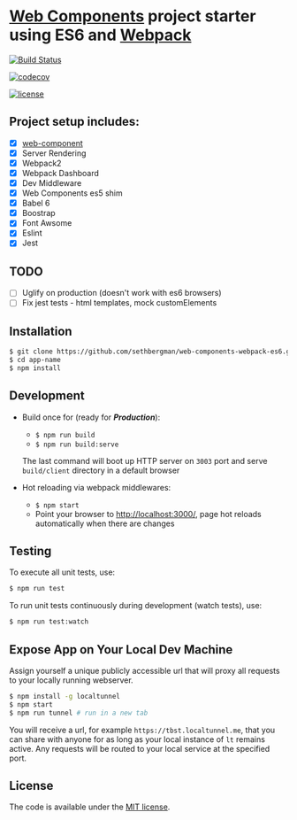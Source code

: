 # [Web Components](https://www.webcomponents.org/) project starter using ES6 and [Webpack](https://webpack.github.io/)

[![Build Status](https://travis-ci.org/sethbergman/webcomponents-webpack-es6.svg?branch=master)](https://travis-ci.org/sethbergman/webcomponents-webpack-es6)

[![codecov](https://codecov.io/gh/sethbergman/webcomponents-webpack-es6/branch/master/graph/badge.svg)](https://codecov.io/gh/sethbergman/webcomponents-webpack-es6)

[![license](https://img.shields.io/github/license/mashape/apistatus.svg)](LICENSE.txt)

## Project setup includes:

- [x] [web-component](https://github.com/sethbergman/webcomponents-webpack-es6)
- [x] Server Rendering
- [x] Webpack2
- [x] Webpack Dashboard
- [x] Dev Middleware
- [x] Web Components es5 shim
- [x] Babel 6
- [x] Boostrap
- [x] Font Awsome
- [x] Eslint
- [x] Jest

## TODO

- [ ] Uglify on production (doesn't work with es6 browsers)
- [ ] Fix jest tests - html templates, mock customElements

## Installation

```sh
$ git clone https://github.com/sethbergman/web-components-webpack-es6.git app-name
$ cd app-name
$ npm install
```

## Development

- Build once for (ready for **_Production_**):

  - `$ npm run build`
  - `$ npm run build:serve`

  The last command will boot up HTTP server on `3003` port and serve `build/client` directory in a default browser

- Hot reloading via webpack middlewares:

  - `$ npm start`
  - Point your browser to <http://localhost:3000/>, page hot reloads automatically when there are changes

## Testing

To execute all unit tests, use:

```sh
$ npm run test
```

To run unit tests continuously during development (watch tests), use:

```sh
$ npm run test:watch
```

## Expose App on Your Local Dev Machine

Assign yourself a unique publicly accessible url that will proxy all requests to your locally running webserver.

```sh
$ npm install -g localtunnel
$ npm start
$ npm run tunnel # run in a new tab
```

You will receive a url, for example `https://tbst.localtunnel.me`, that you can share with anyone for as long as your local instance of `lt` remains active. Any requests will be routed to your local service at the specified port.

## License

The code is available under the [MIT license](LICENSE.txt).
